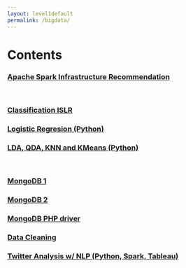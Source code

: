 ```yaml
---
layout: level1default 
permalink: /bigdata/
---
```


# Contents

<!-- <h3><a href="{{ base_url }}/bigdata/linear-regression2/">Linear Regression(R, Python) ISLR</a></h3> -->
<h3><a href="{{ base_url }}/bigdata/spark-infra/">Apache Spark Infrastructure Recommendation</a></h3>
<br>
<h3><a href="{{ base_url }}/bigdata/classification/">Classification ISLR</a></h3>
<h3><a href="{{ base_url }}/bigdata/logistic-regression/">Logistic Regresion (Python)</a></h3>
<h3><a href="{{ base_url }}/bigdata/lda-qda/">LDA, QDA, KNN and KMeans (Python)</a></h3>
<br>
<h3><a href="{{ base_url }}/reference/ref_mongodb_01/">MongoDB 1</a></h3>
<h3><a href="{{ base_url }}/reference/ref_mongodb_02/">MongoDB 2</a></h3>
<h3><a href="{{ base_url }}/bigdata/mongodb-php/">MongoDB PHP driver</a></h3>
<!--<h3><a href="{{ base_url }}/bigdata/natural-language-processing/">Natural Language Processing 1</a></h3> -->
<h3><a href="{{ base_url }}/bigdata/data-cleaning/">Data Cleaning</a></h3>
<h3><a href="{{ base_url }}/bigdata/twitter-analysis">Twitter Analysis w/ NLP (Python, Spark, Tableau)</a></h3>